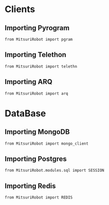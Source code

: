 # Clients
## Importing Pyrogram
```python3
from MitsuriRobot import pgram
```
## Importing Telethon
```python3
from MitsuriRobot import telethn
```
## Importing ARQ
```python3
from MitsuriRobot import arq
```

# DataBase
## Importing MongoDB
```python3
from MitsuriRobot import mongo_client
```
## Importing Postgres
```python3
from MitsuriRobot.modules.sql import SESSION
```
## Importing Redis
```python3
from MitsuriRobot import REDIS
```
